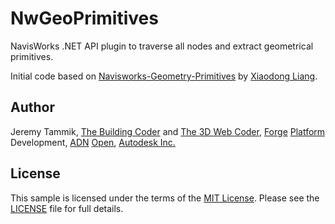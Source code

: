 # NwGeoPrimitives

NavisWorks .NET API plugin to traverse all nodes and extract geometrical primitives.

Initial code based on [Navisworks-Geometry-Primitives](https://github.com/xiaodongliang/Navisworks-Geometry-Primitives)
by [Xiaodong Liang](https://github.com/xiaodongliang).


## Author

Jeremy Tammik,
[The Building Coder](http://thebuildingcoder.typepad.com) and
[The 3D Web Coder](http://the3dwebcoder.typepad.com),
[Forge](http://forge.autodesk.com) [Platform](https://developer.autodesk.com) Development,
[ADN](http://www.autodesk.com/adn)
[Open](http://www.autodesk.com/adnopen),
[Autodesk Inc.](http://www.autodesk.com)

## License

This sample is licensed under the terms of the [MIT License](http://opensource.org/licenses/MIT).
Please see the [LICENSE](LICENSE) file for full details.
